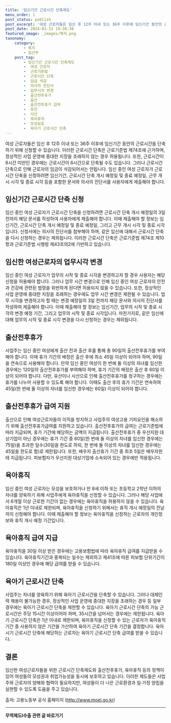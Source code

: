 ```yaml
---
title: '임신기간 근로시간 단축제도'
menu_order: 1
post_status: publish
post_excerpt: '여성 근로자들은 임신 후 12주 이내 또는 36주 이후에 임신기간 동안의 근로시간을 단축하기 위해 신청할 수 있습니다. 이러한 근로시간 단축은 근로기준법 제74조에 근거하며, 정상적인 사업 운영에 중대한 지장을 초래하지 않는 경우 허용됩니다. 또한, 근로시간이 8시간 미만인 경우에는 근로시간이 6시간으로 단축될 수도 있습니다. 그러나 근로시간 단축으로 인해 근로자의 임금이 삭감되어서는 안됩니다. 임신 중인 여성 근로자가 근로시간 단축을 신청하려면 임신기간, 근로시간 단축 개시 예정일 및 종료 예정일, 근무 개시 시각 및 종료 시각 등을 포함한 문서와 의사의 진단서를 사용자에게 제출해야 합니다.'
post_date: 2024-01-13 19:30:38
featured_image: _images/복지.png
taxonomy:
    category:
        - 복지
        - 임산부
    post_tag:
        - 임신기간 근로시간 단축제도
        -  여성 근로자
        -  근로기준법
        -  근로시간 단축
        -  임금 삭감
        -  의사의 진단서
        -  업무시각 변경
        -  출산전후휴가
        -  출산
        -  출산전후휴가 급여
        -  유산
        -  사산
        -  육아휴직
        -  모성보호
        -  육아기 근로시간 단축
---
```



여성 근로자들은 임신 후 12주 이내 또는 36주 이후에 임신기간 동안의 근로시간을 단축하기 위해 신청할 수 있습니다. 이러한 근로시간 단축은 근로기준법 제74조에 근거하며, 정상적인 사업 운영에 중대한 지장을 초래하지 않는 경우 허용됩니다. 또한, 근로시간이 8시간 미만인 경우에는 근로시간이 6시간으로 단축될 수도 있습니다. 그러나 근로시간 단축으로 인해 근로자의 임금이 삭감되어서는 안됩니다. 임신 중인 여성 근로자가 근로시간 단축을 신청하려면 임신기간, 근로시간 단축 개시 예정일 및 종료 예정일, 근무 개시 시각 및 종료 시각 등을 포함한 문서와 의사의 진단서를 사용자에게 제출해야 합니다.

## 임신기간 근로시간 단축 신청

임신 중인 여성 근로자가 근로시간 단축을 신청하려면 근로시간 단축 개시 예정일의 3일 전까지 해당 문서를 작성하여 사용자에게 제출해야 합니다. 이때 제출해야 할 정보는 임신기간, 근로시간 단축 개시 예정일 및 종료 예정일, 그리고 근무 개시 시각 및 종료 시각입니다. 신청서에는 의사의 진단서를 첨부해야 하며, 같은 임신에 대해서 근로시간 단축을 다시 신청하는 경우는 제외됩니다. 이러한 근로시간 단축은 근로기준법 제74조 제10항과 근로기준법 시행령 제43조의2에 기반하고 있습니다.

## 임신한 여성근로자의 업무시각 변경

임신 중인 여성 근로자가 업무의 시작 및 종료 시각을 변경하고자 할 경우 사용자는 해당 신청을 허용해야 합니다. 그러나 업무 시간 변경으로 인해 임신 중인 여성 근로자의 안전과 건강에 관련된 법령을 위반하게 된다면 허용되지 않을 수 있습니다. 또한, 정상적인 사업 운영에 중대한 지장을 초래하는 경우에도 업무 시간 변경은 제한될 수 있습니다. 업무 시각을 변경하고자 할 때는 변경 예정일의 3일 전까지 해당 문서와 의사의 진단서를 작성하여 제출해야 합니다. 이때 제출해야 할 정보는 임신기간, 업무의 시작 및 종료 시각의 변경 예정 기간, 그리고 업무의 시작 및 종료 시각입니다. 마찬가지로, 같은 임신에 대해 업무의 시작 및 종료 시각 변경을 다시 신청하는 경우는 제외됩니다.

## 출산전후휴가

사업주는 임신 중인 여성에게 출산 전과 출산 후를 통해 총 90일의 출산전후휴가를 부여해야 합니다. 이때 휴가 기간의 배정은 출산 후에 최소 45일 이상이 되어야 하며, 90일을 연속으로 사용해야 합니다. 만약 임신 중인 여성이 한 번에 둘 이상의 자녀를 임신한 경우에는 120일의 출산전후휴가를 부여해야 하며, 휴가 기간의 배정은 출산 후 60일 이상이 되어야 합니다. 다만, 유산이나 사산으로 인해 출산전후휴가를 청구하는 경우에는 휴가를 나누어 사용할 수 있도록 해야 합니다. 이때도 출산 후의 휴가 기간은 연속하여 45일(한 번에 둘 이상의 자녀를 임신한 경우에는 60일) 이상이 되어야 합니다.

## 출산전후휴가 급여 지원

출산으로 인해 여성근로자들의 이직을 방지하고 사업주의 여성고용 기피요인을 해소하기 위해 출산전후휴가급여를 지원하고 있습니다. 출산전후휴가의 급여는 근로기준법에 따라 지급되며, 휴가 기간에 해당하는 금액이 지급됩니다. 출산전후휴가 중 우선지원 대상기업이 아닌 경우에는 휴가 기간 중 60일(한 번에 둘 이상의 자녀를 임신한 경우에는 75일)을 초과한 일수(30일을 한도로 하되, 한 번에 둘 이상의 자녀를 임신한 경우에는 45일을 한도로 함)로 제한됩니다. 또한, 배우자 출산휴가 기간 중 최초 5일은 배우자한테 지급됩니다. 피보험자가 우선지원 대상기업에 소속되어 있는 경우에만 적용됩니다.

## 육아휴직

임신 중인 여성 근로자는 모성을 보호하거나 만 8세 이하 또는 초등학교 2학년 이하의 자녀를 양육하기 위해 사업주에게 육아휴직을 신청할 수 있습니다. 그러나 해당 사업에서 6개월 이상 근로한 기간이 없는 경우에는 육아휴직을 허용하지 않을 수 있습니다. 육아휴직은 1년 이내로 제한되며, 육아휴직을 신청하기 위해서는 휴직 개시 예정일의 전날까지 신청해야 합니다. 이때 제출해야 할 정보는 육아휴직을 신청하는 근로자의 개인정보와 휴직 개시 예정 기간입니다.

## 육아휴직 급여 지급

육아휴직을 30일 이상 받은 경우에는 고용보험법에 따라 육아휴직 급여를 지급받을 수 있습니다. 육아휴직기간과 중복되는 일수는 제외하고 제41조에 따른 피보험 단위기간이 180일 이상인 경우에 해당 급여를 받을 수 있습니다.

## 육아기 근로시간 단축

사업주는 자녀를 양육하기 위해 육아기 근로시간을 단축할 수 있습니다. 그러나 대체인력 채용이 불가능한 경우, 정상적인 사업 운영에 중대한 지장을 초래하는 경우 등 일부 경우에는 육아기 근로시간 단축을 제한할 수 있습니다. 육아기 근로시간 단축의 가능 근로시간은 주당 15시간 이상이어야 하며, 35시간을 넘어서는 경우에는 제한됩니다. 육아기 근로시간 단축은 1년 이내로 제한되며, 육아휴직을 신청할 수 있는 근로자가 육아휴직 기간 중 사용하지 않은 기간을 가산하여 육아기 근로시간 단축 기간을 결정합니다. 육아시기 근로시간 단축에 해당하는 근로자는 육아기 근로시간 단축 급여를 받을 수 있습니다.

## 결론

임신한 여성근로자들을 위한 근로시간 단축제도와 출산전후휴가, 육아휴직 등의 정책이 있어 여성들의 모성권과 취업가능성을 동시에 보호하고 있습니다. 이러한 제도들은 사업주와 근로자의 양해와 협력이 필요하지만, 여성들이 더 나은 근로환경과 일·가정 양립을 실현할 수 있도록 도움을 주고 있습니다.

출처: 고용노동부 공식 홈페이지 (http://www.moel.go.kr)


<!-- wp:separator -->
<hr class="wp-block-separator has-alpha-channel-opacity"/>
<!-- /wp:separator -->

<!-- wp:group {"backgroundColor":"base","layout":{"type":"constrained"}} -->
<div class="wp-block-group has-base-background-color has-background"><!-- wp:paragraph {"align":"center","fontSize":"medium"} -->
<p class="has-text-align-center has-large-font-size"><strong>무역제도Ⅰ수출 관련 글 바로가기</strong></p>
<!-- /wp:paragraph -->


<!-- wp:latest-posts
{"categories":[{"id":14332,"count":19,"description":"","link":"https://uknowlaw.com/category/%eb%ac%b4%ec%97%ad%ec%a0%9c%eb%8f%84%e2%85%b0%ec%88%98%ec%b6%9c/","name":"무역제도Ⅰ수출","slug":"무역제도Ⅰ수출","taxonomy":"category","parent":0,"meta":[],"_links":{"self":[{"href":"https://uknowlaw.com/wp-json/wp/v2/categories/14332"}],"collection":[{"href":"https://uknowlaw.com/wp-json/wp/v2/categories"}],"about":[{"href":"https://uknowlaw.com/wp-json/wp/v2/taxonomies/category"}],"wp:post_type":[{"href":"https://uknowlaw.com/wp-json/wp/v2/posts?categories=14332"}],"curies":[{"name":"wp","href":"https://api.w.org/{rel}","templated":true}]}}],"postsToShow":100,"excerptLength":28,"postLayout":"grid","columns":2,"featuredImageAlign":"left","featuredImageSizeSlug":"large","fontSize":"small"} /--></div>
<!-- /wp:group -->